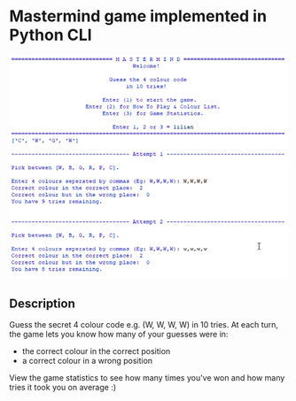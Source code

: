 # Mastermind game implemented in Python CLI

![Alt Text](https://github.com/mintchococookies/mastermind/raw/main/mastermind.png)

## Description
Guess the secret 4 colour code e.g. (W, W, W, W) in 10 tries. At each turn, the game lets you know how many of your guesses were in:
- the correct colour in the correct position
- a correct colour in a wrong position

View the game statistics to see how many times you've won and how many tries it took you on average :)
